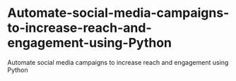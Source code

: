 # Automate-social-media-campaigns-to-increase-reach-and-engagement-using-Python
Automate social media campaigns to increase reach and engagement using Python
